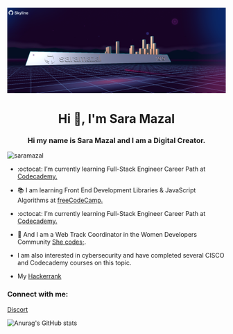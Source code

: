  ![saramazal Banner](/skyline20202.png)
 
 
<h1 align="center">Hi 👋, I'm Sara Mazal</h1>
<h3 align="center">Hi my name is Sara Mazal and I am a Digital Creator. </h3>
  
<p align="left"> <img src="https://komarev.com/ghpvc/?username=saramazal&label=Profile%20views&color=0e75b6&style=flat" alt="saramazal" /> </p>

- :octocat: I’m currently learning Full-Stack Engineer Career Path at  <a href='https://www.codecademy.com/profiles/saramazal' target='_blank'>Codecademy.</a>

- :books: I am learning Front End Development Libraries & JavaScript Algorithms at  <a href='https://www.freecodecamp.org/mazal' target='_blank'>freeCodeCamp.</a>
- :octocat: I’m currently learning Full-Stack Engineer Career Path at  <a href='https://www.codecademy.com/profiles/saramazal' target='_blank'>Codecademy.</a>
- :dna: And I am a Web Track Coordinator in the Women Developers Community <a href="https://she-codes.org/" target='_blank' >She codes;</a>.
- I am also interested in cybersecurity and have completed several CISCO and Codecademy courses on this topic.
- My <a href='https://www.hackerrank.com/Mazalsara'>Hackerrank</a>
</p>

<h3 align="left">Connect with me:</h3>
<p align="left"><a href="https://discord.gg/FU3YT79y">Discort</a>
</p>



   

![Anurag's GitHub stats](https://github-readme-stats.vercel.app/api?username=saramazal&theme=tokyonight&show_icons=true)



                 
                  
                 

